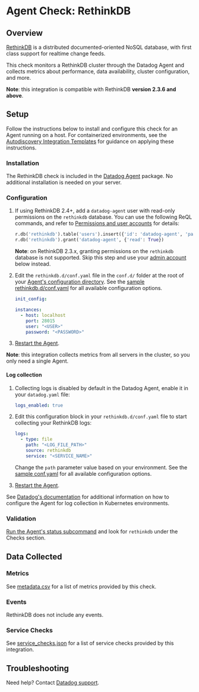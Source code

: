 # Agent Check: RethinkDB

## Overview

[RethinkDB][1] is a distributed documented-oriented NoSQL database, with first class support for realtime
change feeds.

This check monitors a RethinkDB cluster through the Datadog Agent and collects metrics about performance,
data availability, cluster configuration, and more.

**Note**: this integration is compatible with RethinkDB **version 2.3.6 and above**.

## Setup

Follow the instructions below to install and configure this check for an Agent running on a host. For
containerized environments, see the [Autodiscovery Integration Templates][2] for guidance on applying these
instructions.

### Installation

The RethinkDB check is included in the [Datadog Agent][3] package. No additional installation is needed on your server.

### Configuration

1. If using RethinkDB 2.4+, add a `datadog-agent` user with read-only permissions on the `rethinkdb`
database. You can use the following ReQL commands, and refer to [Permissions and user accounts][4] for
details:

    ```python
    r.db('rethinkdb').table('users').insert({'id': 'datadog-agent', 'password': '<PASSWORD>'})
    r.db('rethinkdb').grant('datadog-agent', {'read': True})
    ```

    **Note**: on RethinkDB 2.3.x, granting permissions on the `rethinkdb` database is not supported. Skip
    this step and use your [admin account][5] below instead.

2. Edit the `rethinkdb.d/conf.yaml` file in the `conf.d/` folder at the root of your
[Agent's configuration directory][6]. See the [sample rethinkdb.d/conf.yaml][7] for all available
configuration options.

    ```yaml
    init_config:

    instances:
      - host: localhost
        port: 28015
        user: "<USER>"
        password: "<PASSWORD>"
    ```

3. [Restart the Agent][8].

**Note**: this integration collects metrics from all servers in the cluster, so you only need a single Agent.

#### Log collection

<!-- partial
{{< site-region region="us3" >}}
**Log collection is not supported for the Datadog {{< region-param key="dd_site_name" >}} site**.
{{< /site-region >}}
partial -->


1. Collecting logs is disabled by default in the Datadog Agent, enable it in your `datadog.yaml` file:

    ```yaml
    logs_enabled: true
    ```

2. Edit this configuration block in your `rethinkdb.d/conf.yaml` file to start collecting your RethinkDB logs:

    ```yaml
    logs:
      - type: file
        path: "<LOG_FILE_PATH>"
        source: rethinkdb
        service: "<SERVICE_NAME>"
    ```


    Change the `path` parameter value based on your environment. See the [sample conf.yaml][7] for all available configuration options.

3. [Restart the Agent][8].

See [Datadog's documentation][9] for additional information on how to configure the Agent for log collection in Kubernetes environments.

### Validation

[Run the Agent's status subcommand][10] and look for `rethinkdb` under the Checks section.

## Data Collected

### Metrics

See [metadata.csv][11] for a list of metrics provided by this check.

### Events

RethinkDB does not include any events.

### Service Checks

See [service_checks.json][12] for a list of service checks provided by this integration.

## Troubleshooting

Need help? Contact [Datadog support][13].


[1]: https://rethinkdb.com
[2]: https://docs.datadoghq.com/agent/kubernetes/integrations/
[3]: https://docs.datadoghq.com/agent/
[4]: https://rethinkdb.com/docs/permissions-and-accounts/
[5]: https://rethinkdb.com/docs/security/#the-admin-account
[6]: https://docs.datadoghq.com/agent/guide/agent-configuration-files/#agent-configuration-directory
[7]: https://github.com/DataDog/integrations-core/blob/master/rethinkdb/datadog_checks/rethinkdb/data/conf.yaml.example
[8]: https://docs.datadoghq.com/agent/guide/agent-commands/#start-stop-and-restart-the-agent
[9]: https://docs.datadoghq.com/agent/kubernetes/log/
[10]: https://docs.datadoghq.com/agent/guide/agent-commands/#agent-status-and-information
[11]: https://github.com/DataDog/integrations-core/blob/master/rethinkdb/metadata.csv
[12]: https://github.com/DataDog/integrations-core/blob/master/rethinkdb/assets/service_checks.json
[13]: https://docs.datadoghq.com/help/
